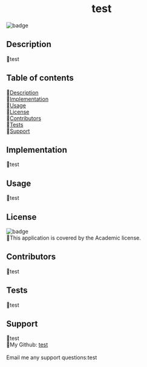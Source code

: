 
  <h1 align="center"> test</h1>

  ![badge](https://img.shields.io/badge/license-Academic-brightgreen)<br />

  ## Description
  🐔test

  ## Table of contents
  🐔[Description](#description)
  <br/>
  🐔[Implementation](#implementation)
  <br/>
  🐔[Usage](#usage)
  <br/>
  🐔[License](#license)
  <br/>
  🐔[Contributors](#contributors)
  <br/>
  🐔[Tests](#tests)
  <br/>
  🐔[Support](#support)
  <br/>

  ## Implementation
  🐔test

  ## Usage
  🐔test

  ## License
  ![badge](https://img.shields.io/badge/license-Academic-brightgreen)
  <br/>
  🐔This application is covered by the Academic license.
  
  ## Contributors
  🐔test

  ## Tests
  🐔test

  ## Support
  🐔test<br/>
  🐔My Github: [test](https://github.com/undefined)<br/>
  <br/>
  Email me any support questions:test<br/>
